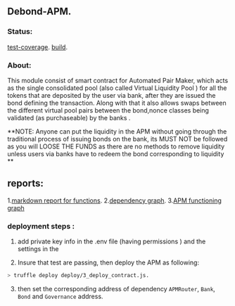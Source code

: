 

## Debond-APM.


### Status: 
[test-coverage](https://img.shields.io/github/workflow/status/Debond-Protocol/APM/unit-test?event=push).
[build](https://img.shields.io/github/workflow/status/Debond-Protocol/APM/APMTest).
### About: 
This module consist of smart contract for Automated Pair Maker, which acts as the single consolidated pool (also called Virtual Liquidity Pool ) for all the tokens that are deposited by the user via bank, after they are issued the bond defining the transaction. Along with that it also allows swaps between the different virtual pool pairs between the bond,nonce classes being validated (as purchaseable) by the banks .

**NOTE: Anyone can put the liquidity in the APM without going through the traditional process of issuing bonds on the bank, its MUST NOT be followed as you will LOOSE THE FUNDS as there are no  methods to remove liquidity unless users via   banks have to redeem the bond corresponding to liquidity **
 



## reports: 
1.[markdown report for functions](./docs/APM_report.md).
2.[dependency graph](./docs/APM.png).
3.[APM functioning graph](./docs/APM-graph.png)

### deployment steps : 
1. add private key info in the .env file (having permissions ) and the settings in the 

2. Insure that test are passing, then deploy the APM as following:
```bash
> truffle deploy deploy/3_deploy_contract.js.
```
3. then set the corresponding address of dependency `APMRouter`,  `Bank`, `Bond` and `Governance` address. 

